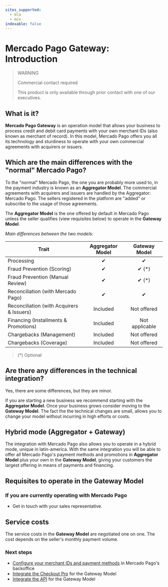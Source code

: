 ```yaml
---
sites_supported:
  - mla
  - mco
indexable: false
---
```


# Mercado Pago Gateway: Introduction

> WARNING
>
> Commercial contact required
>
> This product is only available through prior contact with one of our executives.

## What is it?

**Mercado Pago Gateway** is an operation model that allows your business to process credit and debit card payments with your own merchant IDs (also known as merchant of record). In this model, Mercado Pago offers you all its technology and sturdiness to operate with your own commercial agreements with acquirers or issuers.

## Which are the main differences with the "normal" Mercado Pago?

To the "normal" Mercado Pago, the one you are probably more used to, in the payment industry is known as an **Aggregator Model**. The commercial agreements with acquirers and issuers are handled by the Aggregator: Mercado Pago. The sellers registered in the platform are "added" or subscribe to the usage of those agreements.

The **Aggregator Model** is the one offered by default in Mercado Pago unless the seller qualifies (view requisites below) to operate in the **Gateway Model**.

_Main differences between the two models:_

| Trait | Aggregator Model | Gateway Model |
| --- | :---: | :---: |
| Processing | ✔ | ✔ |
| Fraud Prevention (Scoring) | ✔ | ✔ (*) |
| Fraud Prevention (Manual Review) | ✔ | ✔ (*) |
| Reconciliation (with Mercado Pago) | ✔ | ✔ |
| Reconciliation (with Acquirers & Issuers) | Included | Not offered |
| Financing (Installments & Promotions) | Included | Not applicable |
| Chargebacks (Management) | Included | Not offered |
| Chargebacks (Coverage) |Included | Not offered |

> (\*) Optional

## Are there any differences in the technical integration?

Yes, there are some differences, but they are minor.

If you are starting a new business we recommend starting with the **Aggregator Model**. Once your business grows consider moving to the **Gateway Model**. The fact the the technical changes are small, allows you to change your model without incurring in high efforts or costs.

## Hybrid mode (Aggregator + Gateway)

The integration with Mercado Pago also allows you to operate in a hybrid mode, unique in latin-america. With the same integration you will be able to offer all Mercado Pago's payment methods and promotions in **Aggregator Model** plus your own in the **Gateway Model**, giving your customers the largest offering in means of payments and financing.

## Requisites to operate in the Gateway Model

### If you are currently operating with Mercado Pago

* Get in touch with your sales representative.

## Service costs

The service costs in the **Gateway Model** are negotiated one on one. The cost depends on the seller's monthly payment volume.

### Next steps

* [Configure your merchant IDs and payment methods](https://www.mercadopago[FAKER][URL][DOMAIN]/developers/en/guides/online-payments/gateway/general-considerations/configuration) in Mercado Pago's backoffice
* [Integrate the Checkout Pro](https://www.mercadopago[FAKER][URL][DOMAIN]/developers/en/guides/online-payments/gateway/checkout-pro/receiving-payments) for the Gateway Model
* [Integrate the API](https://www.mercadopago[FAKER][URL][DOMAIN]/developers/en/guides/online-payments/gateway/checkout-api/receiving-payments) for the Gateway Model
